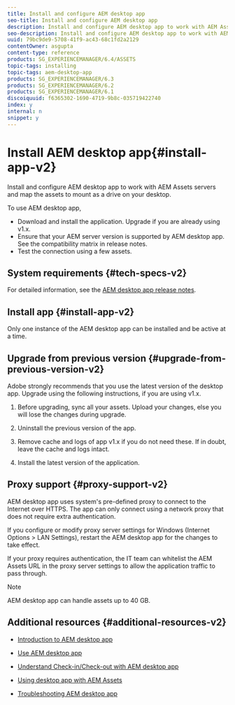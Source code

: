 ```yaml
---
title: Install and configure AEM desktop app
seo-title: Install and configure AEM desktop app
description: Install and configure AEM desktop app to work with AEM Assets servers and map the assets to mount as a drive on your desktop.
seo-description: Install and configure AEM desktop app to work with AEM Assets servers and map the assets to mount as a drive on your desktop.
uuid: 79bc9de9-5708-41f9-ac43-68c1fd2a2129
contentOwner: asgupta
content-type: reference
products: SG_EXPERIENCEMANAGER/6.4/ASSETS
topic-tags: installing
topic-tags: aem-desktop-app
products: SG_EXPERIENCEMANAGER/6.3
products: SG_EXPERIENCEMANAGER/6.2
products: SG_EXPERIENCEMANAGER/6.1
discoiquuid: f6365302-1690-4719-9b8c-035719422740
index: y
internal: n
snippet: y
---
```


# Install AEM desktop app{#install-app-v2}

Install and configure AEM desktop app to work with AEM Assets servers and map the assets to mount as a drive on your desktop.

To use AEM desktop app,

* Download and install the application. Upgrade if you are already using v1.x.
* Ensure that your AEM server version is supported by AEM desktop app. See the compatibility matrix in release notes.
* Test the connection using a few assets.

## System requirements {#tech-specs-v2}

For detailed information, see the [AEM desktop app release notes](release-notes.md).

## Install app {#install-app-v2}

Only one instance of the AEM desktop app can be installed and be active at a time.

## Upgrade from previous version {#upgrade-from-previous-version-v2}

Adobe strongly recommends that you use the latest version of the desktop app. Upgrade using the following instructions, if you are using v1.x.

1. Before upgrading, sync all your assets. Upload your changes, else you will lose the changes during upgrade.

1. Uninstall the previous version of the app.

1. Remove cache and logs of app v1.x if you do not need these. If in doubt, leave the cache and logs intact.

1. Install the latest version of the application.

## Proxy support {#proxy-support-v2}

AEM desktop app uses system's pre-defined proxy to connect to the Internet over HTTPS. The app can only connect using a network proxy that does not require extra authentication.

If you configure or modify proxy server settings for Windows (Internet Options &gt; LAN Settings), restart the AEM desktop app for the changes to take effect.

If your proxy requires authentication, the IT team can whitelist the AEM Assets URL in the proxy server settings to allow the application traffic to pass through.

>[!NOTE]
>
>AEM desktop app can handle assets up to 40 GB.

## Additional resources {#additional-resources-v2}

* [Introduction to AEM desktop app](https://helpx.adobe.com/experience-manager/kt/eseminars/ccoo-aem-desktop-app.html)
* [Use AEM desktop app](use-app-v1.md)  

* [Understand Check-in/Check-out with AEM desktop app](https://helpx.adobe.com/experience-manager/kt/assets/using/checkin-checkout-technical-video-understand.html)
* [Using desktop app with AEM Assets](https://helpx.adobe.com/experience-manager/kt/assets/using/checkin-checkout-technical-video-understand.html)
* [Troubleshooting AEM desktop app](troubleshoot-app-v1.md)